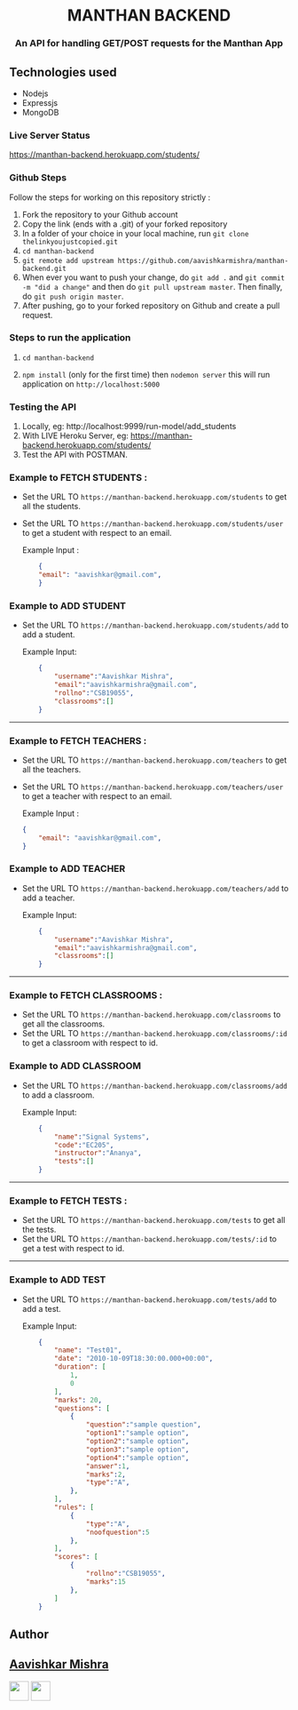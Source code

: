 <h1 align="center" >MANTHAN BACKEND</h1>
<h3 align="center">An API for handling GET/POST requests for the Manthan App</h3>

## Technologies used
* Nodejs
* Expressjs
* MongoDB

### Live Server Status
https://manthan-backend.herokuapp.com/students/


### Github Steps
Follow the steps for working on this repository strictly :
1. Fork the repository to your Github account
2. Copy the link (ends with a .git) of your forked repository
3. In a folder of your choice in your local machine, run `git clone thelinkyoujustcopied.git`
4. `cd manthan-backend`
5. `git remote add upstream https://github.com/aavishkarmishra/manthan-backend.git` 
6. When ever you want to push your change, do `git add .` and `git commit -m "did a change"` and then do `git pull upstream master`. Then finally, do `git push origin master`.
7. After pushing, go to your forked repository on Github and create a pull request.



### Steps to run the application

1. `cd manthan-backend`
   
2. `npm install` (only for the first time) then `nodemon server` this will run application on `http://localhost:5000`




### Testing the API

1. Locally, eg: http://localhost:9999/run-model/add_students
2. With LIVE Heroku Server, eg: https://manthan-backend.herokuapp.com/students/
3. Test the API with POSTMAN. 

### Example to FETCH STUDENTS : 

* Set the URL TO `https://manthan-backend.herokuapp.com/students` to get all the students.
* Set the URL TO `https://manthan-backend.herokuapp.com/students/user` to get a student with respect to an email.

    Example Input :  
    ```json
        { 
        "email": "aavishkar@gmail.com", 
        }
    ```
### Example to ADD STUDENT
* Set the URL TO `https://manthan-backend.herokuapp.com/students/add` to add a student.

    Example Input:
    ```json
        {
            "username":"Aavishkar Mishra",
            "email":"aavishkarmishra@gmail.com",
            "rollno":"CSB19055",
            "classrooms":[]
        }
    ```

*** 
### Example to FETCH TEACHERS : 

* Set the URL TO `https://manthan-backend.herokuapp.com/teachers` to get all the teachers.
* Set the URL TO `https://manthan-backend.herokuapp.com/teachers/user` to get a teacher with respect to an email.

    Example Input :  
    ```json
    { 
        "email": "aavishkar@gmail.com", 
    }
    ```
### Example to ADD TEACHER
* Set the URL TO `https://manthan-backend.herokuapp.com/teachers/add` to add a teacher.

    Example Input:
    ```json
        {
            "username":"Aavishkar Mishra",
            "email":"aavishkarmishra@gmail.com",
            "classrooms":[]
        }
    ```

*** 
### Example to FETCH CLASSROOMS : 

* Set the URL TO `https://manthan-backend.herokuapp.com/classrooms` to get all the classrooms.
* Set the URL TO `https://manthan-backend.herokuapp.com/classrooms/:id` to get a classroom with respect to id.

### Example to ADD CLASSROOM
* Set the URL TO `https://manthan-backend.herokuapp.com/classrooms/add` to add a classroom.

    Example Input:
    ```json
        {
            "name":"Signal Systems",
            "code":"EC205",
            "instructor":"Ananya",
            "tests":[]
        }
    ```


*** 
### Example to FETCH TESTS : 

* Set the URL TO `https://manthan-backend.herokuapp.com/tests` to get all the tests.
* Set the URL TO `https://manthan-backend.herokuapp.com/tests/:id` to get a test with respect to id.
***

### Example to ADD TEST
* Set the URL TO `https://manthan-backend.herokuapp.com/tests/add` to add a test.

    Example Input:
    ```json
        {
            "name": "Test01",
            "date": "2010-10-09T18:30:00.000+00:00",
            "duration": [
                1,
                0
            ],
            "marks": 20,
            "questions": [
                {
                    "question":"sample question",
                    "option1":"sample option",
                    "option2":"sample option",
                    "option3":"sample option",
                    "option4":"sample option",
                    "answer":1,
                    "marks":2,
                    "type":"A",
                },
            ],
            "rules": [
                {
                    "type":"A",
                    "noofquestion":5
                },
            ],
            "scores": [
                {
                    "rollno":"CSB19055",
                    "marks":15
                },
            ]
        }
    ```



## Author

## [Aavishkar Mishra](https://github.com/aavishkarmishra)
[<img src="https://image.flaticon.com/icons/svg/185/185964.svg" width="35" padding="10">](https://www.linkedin.com/in/aavishkarmishra/)
[<img src="https://image.flaticon.com/icons/svg/185/185985.svg" width="35" padding="10">](https://www.instagram.com/aavishkar_mishra/)

